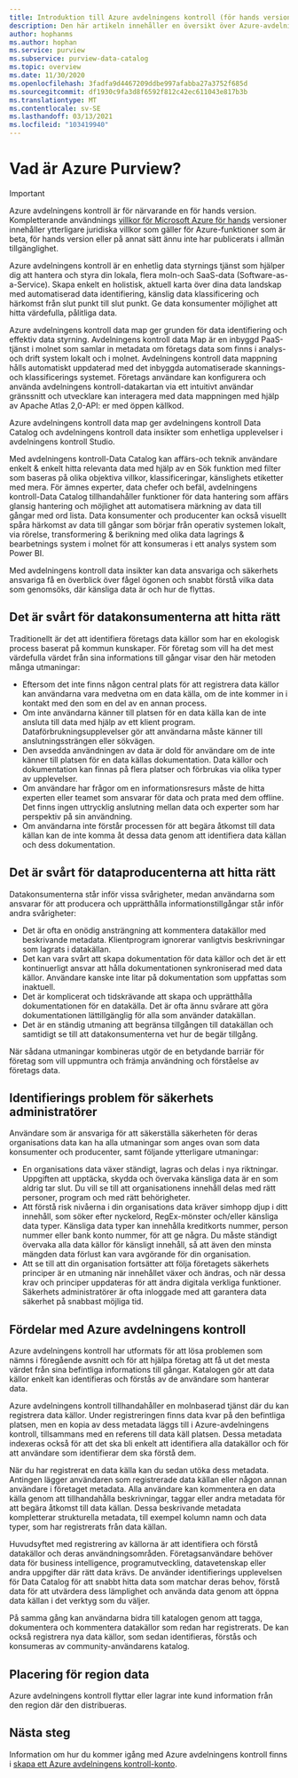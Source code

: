 ```yaml
---
title: Introduktion till Azure avdelningens kontroll (för hands version)
description: Den här artikeln innehåller en översikt över Azure-avdelningens kontroll, inklusive dess funktioner och de problem som den löser. Med Azure avdelningens kontroll kan alla användare registrera, identifiera, förstå och använda data källor.
author: hophanms
ms.author: hophan
ms.service: purview
ms.subservice: purview-data-catalog
ms.topic: overview
ms.date: 11/30/2020
ms.openlocfilehash: 3fadfa9d4467209ddbe997afabba27a3752f685d
ms.sourcegitcommit: df1930c9fa3d8f6592f812c42ec611043e817b3b
ms.translationtype: MT
ms.contentlocale: sv-SE
ms.lasthandoff: 03/13/2021
ms.locfileid: "103419940"
---
```

# <a name="what-is-azure-purview"></a>Vad är Azure Purview?

> [!IMPORTANT]
> Azure avdelningens kontroll är för närvarande en för hands version. Kompletterande användnings [villkor för Microsoft Azure för hands](https://azure.microsoft.com/support/legal/preview-supplemental-terms/) versioner innehåller ytterligare juridiska villkor som gäller för Azure-funktioner som är beta, för hands version eller på annat sätt ännu inte har publicerats i allmän tillgänglighet.

Azure avdelningens kontroll är en enhetlig data styrnings tjänst som hjälper dig att hantera och styra din lokala, flera moln-och SaaS-data (Software-as-a-Service). Skapa enkelt en holistisk, aktuell karta över dina data landskap med automatiserad data identifiering, känslig data klassificering och härkomst från slut punkt till slut punkt. Ge data konsumenter möjlighet att hitta värdefulla, pålitliga data.

Azure avdelningens kontroll data map ger grunden för data identifiering och effektiv data styrning. Avdelningens kontroll data Map är en inbyggd PaaS-tjänst i molnet som samlar in metadata om företags data som finns i analys-och drift system lokalt och i molnet. Avdelningens kontroll data mappning hålls automatiskt uppdaterad med det inbyggda automatiserade skannings-och klassificerings systemet. Företags användare kan konfigurera och använda avdelningens kontroll-datakartan via ett intuitivt användar gränssnitt och utvecklare kan interagera med data mappningen med hjälp av Apache Atlas 2,0-API: er med öppen källkod.

Azure avdelningens kontroll data map ger avdelningens kontroll Data Catalog och avdelningens kontroll data insikter som enhetliga upplevelser i avdelningens kontroll Studio.
 
Med avdelningens kontroll-Data Catalog kan affärs-och teknik användare enkelt & enkelt hitta relevanta data med hjälp av en Sök funktion med filter som baseras på olika objektiva villkor, klassificeringar, känslighets etiketter med mera. För ämnes experter, data chefer och befäl, avdelningens kontroll-Data Catalog tillhandahåller funktioner för data hantering som affärs glansig hantering och möjlighet att automatisera märkning av data till gångar med ord lista. Data konsumenter och producenter kan också visuellt spåra härkomst av data till gångar som börjar från operativ systemen lokalt, via rörelse, transformering & berikning med olika data lagrings & bearbetnings system i molnet för att konsumeras i ett analys system som Power BI.

Med avdelningens kontroll data insikter kan data ansvariga och säkerhets ansvariga få en överblick över fågel ögonen och snabbt förstå vilka data som genomsöks, där känsliga data är och hur de flyttas.

## <a name="discovery-challenges-for-data-consumers"></a>Det är svårt för datakonsumenterna att hitta rätt

Traditionellt är det att identifiera företags data källor som har en ekologisk process baserat på kommun kunskaper. För företag som vill ha det mest värdefulla värdet från sina informations till gångar visar den här metoden många utmaningar:

* Eftersom det inte finns någon central plats för att registrera data källor kan användarna vara medvetna om en data källa, om de inte kommer in i kontakt med den som en del av en annan process.
* Om inte användarna känner till platsen för en data källa kan de inte ansluta till data med hjälp av ett klient program. Dataförbrukningsupplevelser gör att användarna måste känner till anslutningssträngen eller sökvägen.
* Den avsedda användningen av data är dold för användare om de inte känner till platsen för en data källas dokumentation. Data källor och dokumentation kan finnas på flera platser och förbrukas via olika typer av upplevelser.
* Om användare har frågor om en informationsresurs måste de hitta experten eller teamet som ansvarar för data och prata med dem offline. Det finns ingen uttrycklig anslutning mellan data och experter som har perspektiv på sin användning.
* Om användarna inte förstår processen för att begära åtkomst till data källan kan de inte komma åt dessa data genom att identifiera data källan och dess dokumentation.

## <a name="discovery-challenges-for-data-producers"></a>Det är svårt för dataproducenterna att hitta rätt

Datakonsumenterna står inför vissa svårigheter, medan användarna som ansvarar för att producera och upprätthålla informationstillgångar står inför andra svårigheter:

* Det är ofta en onödig ansträngning att kommentera datakällor med beskrivande metadata. Klientprogram ignorerar vanligtvis beskrivningar som lagrats i datakällan.
* Det kan vara svårt att skapa dokumentation för data källor och det är ett kontinuerligt ansvar att hålla dokumentationen synkroniserad med data källor. Användare kanske inte litar på dokumentation som uppfattas som inaktuell.
* Det är komplicerat och tidskrävande att skapa och upprätthålla dokumentationen för en datakälla. Det är ofta ännu svårare att göra dokumentationen lättillgänglig för alla som använder datakällan.
* Det är en ständig utmaning att begränsa tillgången till datakällan och samtidigt se till att datakonsumenterna vet hur de begär tillgång.

När sådana utmaningar kombineras utgör de en betydande barriär för företag som vill uppmuntra och främja användning och förståelse av företags data.

## <a name="discovery-challenges-for-security-administrators"></a>Identifierings problem för säkerhets administratörer

Användare som är ansvariga för att säkerställa säkerheten för deras organisations data kan ha alla utmaningar som anges ovan som data konsumenter och producenter, samt följande ytterligare utmaningar:

* En organisations data växer ständigt, lagras och delas i nya riktningar. Uppgiften att upptäcka, skydda och övervaka känsliga data är en som aldrig tar slut. Du vill se till att organisationens innehåll delas med rätt personer, program och med rätt behörigheter.
* Att förstå risk nivåerna i din organisations data kräver simhopp djup i ditt innehåll, som söker efter nyckelord, RegEx-mönster och/eller känsliga data typer. Känsliga data typer kan innehålla kreditkorts nummer, person nummer eller bank konto nummer, för att ge några. Du måste ständigt övervaka alla data källor för känsligt innehåll, så att även den minsta mängden data förlust kan vara avgörande för din organisation.
* Att se till att din organisation fortsätter att följa företagets säkerhets principer är en utmaning när innehållet växer och ändras, och när dessa krav och principer uppdateras för att ändra digitala verkliga funktioner. Säkerhets administratörer är ofta inloggade med att garantera data säkerhet på snabbast möjliga tid.

## <a name="azure-purview-advantages"></a>Fördelar med Azure avdelningens kontroll

Azure avdelningens kontroll har utformats för att lösa problemen som nämns i föregående avsnitt och för att hjälpa företag att få ut det mesta värdet från sina befintliga informations till gångar. Katalogen gör att data källor enkelt kan identifieras och förstås av de användare som hanterar data.

Azure avdelningens kontroll tillhandahåller en molnbaserad tjänst där du kan registrera data källor. Under registreringen finns data kvar på den befintliga platsen, men en kopia av dess metadata läggs till i Azure-avdelningens kontroll, tillsammans med en referens till data käll platsen. Dessa metadata indexeras också för att det ska bli enkelt att identifiera alla datakällor och för att användare som identifierar dem ska förstå dem.

När du har registrerat en data källa kan du sedan utöka dess metadata. Antingen lägger användaren som registrerade data källan eller någon annan användare i företaget metadata. Alla användare kan kommentera en data källa genom att tillhandahålla beskrivningar, taggar eller andra metadata för att begära åtkomst till data källan. Dessa beskrivande metadata kompletterar strukturella metadata, till exempel kolumn namn och data typer, som har registrerats från data källan.

Huvudsyftet med registrering av källorna är att identifiera och förstå datakällor och deras användningsområden. Företagsanvändare behöver data för business intelligence, programutveckling, datavetenskap eller andra uppgifter där rätt data krävs. De använder identifierings upplevelsen för Data Catalog för att snabbt hitta data som matchar deras behov, förstå data för att utvärdera dess lämplighet och använda data genom att öppna data källan i det verktyg som du väljer.

På samma gång kan användarna bidra till katalogen genom att tagga, dokumentera och kommentera datakällor som redan har registrerats. De kan också registrera nya data källor, som sedan identifieras, förstås och konsumeras av community-användarens katalog.

## <a name="in-region-data-residency"></a>Placering för region data
Azure avdelningens kontroll flyttar eller lagrar inte kund information från den region där den distribueras.

## <a name="next-steps"></a>Nästa steg

Information om hur du kommer igång med Azure avdelningens kontroll finns i [skapa ett Azure avdelningens kontroll-konto](create-catalog-portal.md).
